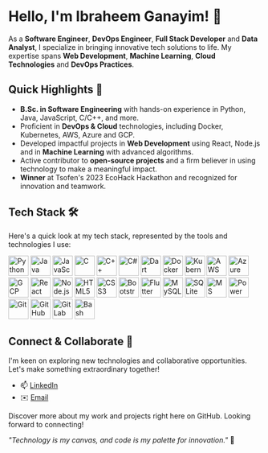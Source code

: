 # Hello, I'm Ibraheem Ganayim! 👋

As a **Software Engineer**, **DevOps Engineer**, **Full Stack Developer** and **Data Analyst**, I specialize in bringing innovative tech solutions to life. My expertise spans **Web Development**, **Machine Learning**, **Cloud Technologies** and **DevOps Practices**.

## Quick Highlights 🌟

- **B.Sc. in Software Engineering** with hands-on experience in Python, Java, JavaScript, C/C++, and more.
- Proficient in **DevOps & Cloud** technologies, including Docker, Kubernetes, AWS, Azure and GCP.
- Developed impactful projects in **Web Development** using React, Node.js and in **Machine Learning** with advanced algorithms.
- Active contributor to **open-source projects** and a firm believer in using technology to make a meaningful impact.
- **Winner** at Tsofen's 2023 EcoHack Hackathon and recognized for innovation and teamwork.

## Tech Stack 🛠️

Here's a quick look at my tech stack, represented by the tools and technologies I use:

<p float="left">
  <img src="https://cdn.jsdelivr.net/gh/devicons/devicon/icons/python/python-original.svg" width="40" height="40" alt="Python" />
  <img src="https://cdn.jsdelivr.net/gh/devicons/devicon/icons/java/java-original.svg" width="40" height="40" alt="Java" />
  <img src="https://cdn.jsdelivr.net/gh/devicons/devicon/icons/javascript/javascript-original.svg" width="40" height="40" alt="JavaScript" />
  <img src="https://cdn.jsdelivr.net/gh/devicons/devicon/icons/c/c-original.svg" width="40" height="40" alt="C" />
  <img src="https://cdn.jsdelivr.net/gh/devicons/devicon/icons/cplusplus/cplusplus-original.svg" width="40" height="40" alt="C++" />
  <img src="https://cdn.jsdelivr.net/gh/devicons/devicon/icons/csharp/csharp-original.svg" width="40" height="40" alt="C#" />
  <img src="https://cdn.jsdelivr.net/gh/devicons/devicon/icons/dart/dart-original.svg" width="40" height="40" alt="Dart" />
  <img src="https://cdn.jsdelivr.net/gh/devicons/devicon/icons/docker/docker-original.svg" width="40" height="40" alt="Docker" />
  <img src="https://cdn.jsdelivr.net/gh/devicons/devicon/icons/kubernetes/kubernetes-plain.svg" width="40" height="40" alt="Kubernetes" />
  <img src="https://cdn.jsdelivr.net/gh/devicons/devicon/icons/amazonwebservices/amazonwebservices-original-wordmark.svg" width="40" height="40" alt="AWS" />
  <img src="https://cdn.jsdelivr.net/gh/devicons/devicon/icons/azure/azure-original.svg" width="40" height="40" alt="Azure" />
  <img src="https://cdn.jsdelivr.net/gh/devicons/devicon/icons/googlecloud/googlecloud-original.svg" width="40" height="40" alt="GCP" />
  <img src="https://cdn.jsdelivr.net/gh/devicons/devicon/icons/react/react-original.svg" width="40" height="40" alt="React" />
  <img src="https://cdn.jsdelivr.net/gh/devicons/devicon/icons/nodejs/nodejs-original.svg" width="40" height="40" alt="Node.js" />
  <img src="https://cdn.jsdelivr.net/gh/devicons/devicon/icons/html5/html5-original.svg" width="40" height="40" alt="HTML5" />
  <img src="https://cdn.jsdelivr.net/gh/devicons/devicon/icons/css3/css3-original.svg" width="40" height="40" alt="CSS3" />
  <img src="https://cdn.jsdelivr.net/gh/devicons/devicon/icons/bootstrap/bootstrap-plain.svg" width="40" height="40" alt="Bootstrap" />
  <img src="https://cdn.jsdelivr.net/gh/devicons/devicon/icons/flutter/flutter-original.svg" width="40" height="40" alt="Flutter" />
  <img src="https://cdn.jsdelivr.net/gh/devicons/devicon/icons/mysql/mysql-original.svg" width="40" height="40" alt="MySQL" />
  <img src="https://cdn.jsdelivr.net/gh/devicons/devicon/icons/sqlite/sqlite-original.svg" width="40" height="40" alt="SQLite" />
  <img src="https://cdn.jsdelivr.net/gh/devicons/devicon/icons/microsoftsqlserver/microsoftsqlserver-plain.svg" width="40" height="40" alt="MS SQL" />
  <img src="YOUR_POWER_BI_ICON_URL" width="40" height="40" alt="Power BI" />
  <img src="https://cdn.jsdelivr.net/gh/devicons/devicon/icons/git/git-original.svg" width="40" height="40" alt="Git" />
  <img src="https://cdn.jsdelivr.net/gh/devicons/devicon/icons/github/github-original.svg" width="40" height="40" alt="GitHub" />
  <img src="https://cdn.jsdelivr.net/gh/devicons/devicon/icons/gitlab/gitlab-original.svg" width="40" height="40" alt="GitLab" />
  <img src="https://cdn.jsdelivr.net/gh/devicons/devicon/icons/bash/bash-original.svg" width="40" height="40" alt="Bash" />
</p>



## Connect & Collaborate 🚀

I'm keen on exploring new technologies and collaborative opportunities. Let's make something extraordinary together!

- 📫 [LinkedIn](https://www.linkedin.com/in/ibraheemganayim/)
- ✉️ [Email](mailto:Ganayim.Ibraheem@gmail.com)

Discover more about my work and projects right here on GitHub. Looking forward to connecting!

*"Technology is my canvas, and code is my palette for innovation."* 🎨

